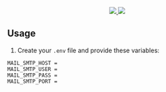 <a href="https://npmjs.com/package/angra">
   <p align="center">
   <img src="https://img.shields.io/npm/v/angra?style=for-the-badge&labelColor=000000">
   <img src="https://img.shields.io/npm/dw/angra?color=000&style=for-the-badge">
   </p>
</a>

## Usage

1. Create your `.env` file and provide these variables:

```shell
MAIL_SMTP_HOST =
MAIL_SMTP_USER =
MAIL_SMTP_PASS =
MAIL_SMTP_PORT =
```
